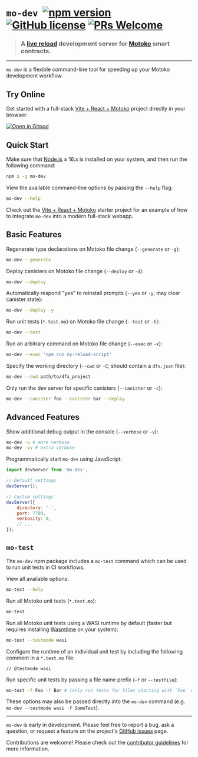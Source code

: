 
# `mo-dev` &nbsp;[![npm version](https://img.shields.io/npm/v/mo-dev.svg?logo=npm)](https://www.npmjs.com/package/mo-dev) [![GitHub license](https://img.shields.io/badge/license-Apache%202.0-blue.svg)](https://opensource.org/licenses/Apache-2.0) [![PRs Welcome](https://img.shields.io/badge/PRs-welcome-brightgreen.svg)](https://github.com/dfinity/motoko-dev-server/issues)

> ### A [live reload](https://blog.logrocket.com/complete-guide-full-stack-live-reload/) development server for [Motoko](https://smartcontracts.org/) smart contracts.

---

`mo-dev` is a flexible command-line tool for speeding up your Motoko development workflow. 

## Try Online

Get started with a full-stack [Vite + React + Motoko](https://github.com/rvanasa/vite-react-motoko#readme) project directly in your browser:

[![Open in Gitpod](https://gitpod.io/button/open-in-gitpod.svg)](https://gitpod.io/#https://github.com/rvanasa/vite-react-motoko)

## Quick Start

Make sure that [Node.js](https://nodejs.org/en/) ≥ 16.x is installed on your system, and then run the following command:

```sh
npm i -g mo-dev
```

View the available command-line options by passing the `--help` flag:

```sh
mo-dev --help
```

Check out the [Vite + React + Motoko](https://github.com/rvanasa/vite-react-motoko#readme) starter project for an example of how to integrate `mo-dev` into a modern full-stack webapp.

## Basic Features

Regenerate type declarations on Motoko file change (`--generate` or `-g`):

```sh
mo-dev --generate
```

Deploy canisters on Motoko file change (`--deploy` or `-d`):

```sh
mo-dev --deploy
```

Automatically respond "yes" to reinstall prompts (`--yes` or `-y`; may clear canister state):

```sh
mo-dev --deploy -y
```

Run unit tests (`*.test.mo`) on Motoko file change (`--test` or `-t`):

```sh
mo-dev --test
```

Run an arbitrary command on Motoko file change (`--exec` or `-x`):

```sh
mo-dev --exec 'npm run my-reload-script'
```

Specify the working directory (`--cwd` or `-C`; should contain a `dfx.json` file):

```sh
mo-dev --cwd path/to/dfx_project
```

Only run the dev server for specific canisters (`--canister` or `-c`):

```sh
mo-dev --canister foo --canister bar --deploy
```

## Advanced Features

Show additional debug output in the console (`--verbose` or `-v`):

```sh
mo-dev -v # more verbose
mo-dev -vv # extra verbose
```

Programmatically start `mo-dev` using JavaScript:

```js
import devServer from 'mo-dev';

// Default settings
devServer();

// Custom settings
devServer({
    directory: '.',
    port: 7700,
    verbosity: 0,
    // ...
});
```

## `mo-test`

The `mo-dev` npm package includes a `mo-test` command which can be used to run unit tests in CI workflows. 

View all available options:

```sh
mo-test --help
```

Run all Motoko unit tests (`*.test.mo`):

```sh
mo-test
```

Run all Motoko unit tests using a WASI runtime by default (faster but requires installing [Wasmtime](https://wasmtime.dev/) on your system):

```sh
mo-test --testmode wasi
```

Configure the runtime of an individual unit test by including the following comment in a `*.test.mo` file:

```motoko
// @testmode wasi
```

Run specific unit tests by passing a file name prefix (`-f` or `--testfile`):

```sh
mo-test -f Foo -f Bar # (only run tests for files starting with `Foo` or `Bar`)
```

These options may also be passed directly into the `mo-dev` command (e.g. `mo-dev --testmode wasi -f SomeTest`).

---

`mo-dev` is early in development. Please feel free to report a bug, ask a question, or request a feature on the project's [GitHub issues](https://github.com/dfinity/motoko-dev-server/issues) page. 

Contributions are welcome! Please check out the [contributor guidelines](https://github.com/dfinity/motoko-dev-server/blob/main/.github/CONTRIBUTING.md) for more information.

